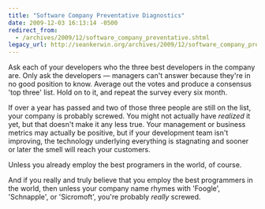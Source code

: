 ```yaml
---
title: "Software Company Preventative Diagnostics"
date: 2009-12-03 16:13:14 -0500
redirect_from:
  - /archives/2009/12/software_company_preventative.shtml
legacy_url: http://seankerwin.org/archives/2009/12/software_company_preventative.shtml
---
```

Ask each of your developers who the three best developers in the company are.  Only ask the developers &mdash; managers can't answer because they're in no good position to know.  Average out the votes and produce a consensus 'top three' list.  Hold on to it, and repeat the survey every six month.

If over a year has passed and two of those three people are still on the list, your company is probably screwed.  You might not actually have <i>realized</i> it yet, but that doesn't make it any less true.  Your management or business metrics may actually be positive, but if your development team isn't improving, the technology underlying everything is stagnating and sooner or later the smell will reach your customers.

Unless you already employ the best programers in the world, of course.

And if you really and truly believe that you employ the best programmers in the world, then unless your company name rhymes with 'Foogle', 'Schnapple', or 'Sicromoft', you're probably <i>really</i> screwed.

